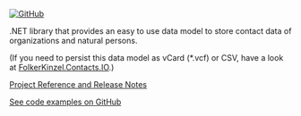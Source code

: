 [![GitHub](https://img.shields.io/github/license/FolkerKinzel/Contacts)](https://github.com/FolkerKinzel/Contacts/blob/master/LICENSE)

.NET library that provides an easy to use data model to store contact data of organizations and natural persons.

(If you need to persist this data model as vCard (*.vcf) or CSV, have a look at [FolkerKinzel.Contacts.IO](https://www.nuget.org/packages/FolkerKinzel.Contacts.IO/).)


[Project Reference and Release Notes](https://github.com/FolkerKinzel/Contacts/releases/tag/v2.0.0)

[See code examples on GitHub](https://github.com/FolkerKinzel/Contacts)